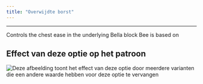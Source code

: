 ```yaml
---
title: "Overwijdte borst"
---
```


***

Controls the chest ease in the underlying Bella block Bee is based on

## Effect van deze optie op het patroon

![Deze afbeelding toont het effect van deze optie door meerdere varianten die een andere waarde hebben voor deze optie te vervangen](bee_chestease_sample.svg "Effect van deze optie op het patroon")
